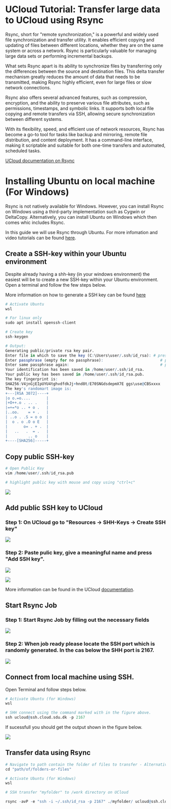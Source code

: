 # UCloud Tutorial: Transfer large data to UCloud using Rsync

Rsync, short for "remote synchronization," is a powerful and widely used file synchronization and transfer utility. It enables efficient copying and updating of files between different locations, whether they are on the same system or across a network. Rsync is particularly valuable for managing large data sets or performing incremental backups.

What sets Rsync apart is its ability to synchronize files by transferring only the differences between the source and destination files. This delta transfer mechanism greatly reduces the amount of data that needs to be transmitted, making Rsync highly efficient, even for large files or slow network connections.

Rsync also offers several advanced features, such as compression, encryption, and the ability to preserve various file attributes, such as permissions, timestamps, and symbolic links. It supports both local file copying and remote transfers via SSH, allowing secure synchronization between different systems.

With its flexibility, speed, and efficient use of network resources, Rsync has become a go-to tool for tasks like backup and mirroring, remote file distribution, and content deployment. It has a command-line interface, making it scriptable and suitable for both one-time transfers and automated, scheduled tasks.

[UCloud documentation on Rsync](https://docs.cloud.sdu.dk/Apps/rsync.html)

# Installing Ubuntu on local machine (For Windows)

Rsync is not natively available for Windows. However, you can install Rsync on Windows using a third-party implementation such as Cygwin or DeltaCopy. Alternatively, you can install Ubuntu on Windows which then comes whic includes Rsync.

In this guide we will use Rsync through Ubuntu. For more infomation and video tutorials can be found [here](https://www.google.com/search?client=firefox-b-d&q=install+rsync+on+windows#fpstate=ive&vld=cid:da30000b,vid:qJN9mb8fjDM).


## Create a SSH-key within your Ubuntu environment

Despite already having a shh-key (in your windows environment) the easiest will be to create a new SSH-key within your Ubuntu environment. Open a terminal and follow the few steps below.

More information on how to generate a SSH key can be found [here](/Tutorials/VMs/shh/)



```R
# Activate Ubuntu 
wsl

# For linux only 
sudo apt install openssh-client

# Create key
ssh-keygen

# Output: 
Generating public/private rsa key pair.
Enter file in which to save the key (C:\Users\user/.ssh/id_rsa): # press enter
Enter passphrase (empty for no passphrase):                         # press enter
Enter same passphrase again:                                        # press enter
Your identification has been saved in /home/user/.ssh/id_rsa.
Your public key has been saved in /home/user/.ssh/id_rsa.pub.
The key fingerprint is:
SHA256:V4jnGjEIpUYU4tghvdfdkJj+hnd8t/E70SNGdsdepmX7E ggs\use@CBSxxxx
The key's randomart image is:
+---[RSA 3072]----+
|o o.=o....       |
|+O++.o . .. .    |
|=+=*o .. + o .   |
|..oo.    = + .   |
| ..o . .S = o o  |
|  o . o .O o E   |
|       o= . + .  |
|   ..   .  = .   |
|         .. o    |
+----[SHA256]-----+


```

## Copy public SSH-key


```R
# Open Public Key
vim /home/user/.ssh/id_rsa.pub

# highlight public key with mouse and copy using "ctrl+c"
```

![](/Tutorials/Sync/Image1.PNG)

## Add public SSH key to UCloud

### Step 1: On UCloud go to "Resources -> SHH-Keys -> Create SSH key" 

![](/Tutorials/Sync/Image2.PNG)

### Step 2: Paste pulic key, give a meaningful name and press "Add SSH key". 

![](/Tutorials/Sync/Image3.PNG)


![](/Tutorials/Sync/Image4.PNG)


More information can be found in the UCloud [documentation](https://docs.cloud.sdu.dk/Apps/general_settings.html#configure-ssh-access).


## Start Rsync Job

### Step 1: Start Rsync Job by filling out the necessary fields

![](/Tutorials/Sync/Image5.PNG)

### Step 2: When job ready please locate the SSH port which is randomly generated. In the cas below the SHH port is 2167.

![](/Tutorials/Sync/Image6.PNG)

## Connect from local machine using SSH.

Open Terminal and follow steps below.


```R
# Activate Ubuntu (for Windows)
wsl

# SHH connect using the command marked with in the figure above.
ssh ucloud@ssh.cloud.sdu.dk -p 2167

```

If sucessfull you should get the output shown in the figure below.

![](/Tutorials/Sync/Image7.PNG)

## Transfer data using Rsync


```R
# Navigate to path contain the folder of files to transfer - Alternatively you can open terminal directly in the right directory to skip step below.
cd "path/of/folders-or-files" 

# Activate Ubuntu (for Windows)
wsl

# SSH transfer "myfolder" to /work directory on UCloud 

rsync -avP -e "ssh -i ~/.ssh/id_rsa -p 2167" ./myfolder/ ucloud@ssh.cloud.sdu.dk:/work/myfolder 
```
